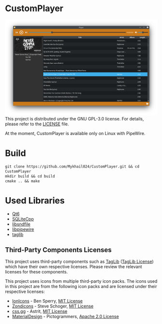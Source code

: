 # CustomPlayer
![Screenshot](./Images/Image_0.2.png)
This project is distributed under the GNU GPL-3.0 license.
For details, please refer to the [LICENSE](./LICENSE) file.

At the moment, CustomPlayer is available only on Linux with PipeWire.
# Build
```
git clone https://github.com/Mykhail024/CustomPlayer.git && cd CustomPlayer
mkdir build && cd build
cmake .. && make
```

# Used Libraries
- [Qt6](https://github.com/qt/qtbase)
- [SQLiteCpp](https://github.com/SRombauts/SQLiteCpp)
- [libsndfile](https://github.com/libsndfile/libsndfile)
- [libpipewire](https://pipewire.org/)
- [taglib](https://github.com/taglib/taglib)

## Third-Party Components Licenses
This project uses third-party components such as [TagLib](https://github.com/taglib/taglib) ([TagLib License](./TAGLIB_LICENSE)) which have their own respective licenses.
Please review the relevant licenses for these components.

This project uses icons from multiple third-party icon packs. The icons used in this project are from the following icon packs and are licensed under their respective licenses:
- [IonIcons](https://github.com/ionic-team/ionicons) - Ben Sperry, [MIT License](./IonIcons_LICENSE)
- [Zondicons](https://github.com/dukestreetstudio/zondicons) - Steve Schoger, [MIT License](./Zondicons_LICENSE)
- [css.gg](https://github.com/astrit/css.gg) - Astrit, [MIT License](./css.gg_LICENSE)
- [MaterialDesign](https://github.com/Templarian/MaterialDesign) - Pictogrammers, [Apache 2.0 License](./MaterialDesign_LICENSE)
